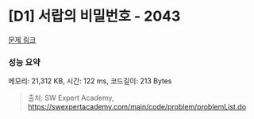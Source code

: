 # [D1] 서랍의 비밀번호 - 2043 

[문제 링크](https://swexpertacademy.com/main/code/problem/problemDetail.do?contestProbId=AV5QJ_8KAx8DFAUq) 

### 성능 요약

메모리: 21,312 KB, 시간: 122 ms, 코드길이: 213 Bytes



> 출처: SW Expert Academy, https://swexpertacademy.com/main/code/problem/problemList.do
